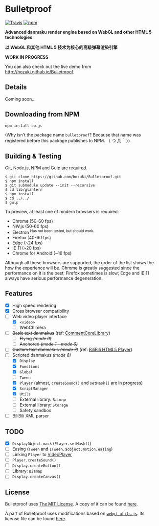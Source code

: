 
# Bulletproof

[![Travis](https://img.shields.io/travis/hozuki/Bulletproof.svg)](https://travis-ci.org/hozuki/Bulletproof)
[![npm](https://img.shields.io/npm/v/bp.js.svg)](https://npmjs.com/package/bp.js)

**Advanced danmaku render engine based on WebGL and other HTML 5 technologies**

**以 WebGL 和其他 HTML 5 技术为核心的高级弹幕渲染引擎**

**WORK IN PROGRESS**

You can also check out the live demo from <http://hozuki.github.io/Bulletproof>.

## Details

Coming soon...

## Downloading from NPM

```shell
npm install bp.js
```

(Why isn't the package name `bulletproof`? Because that name was registered before this
package publishes to NPM. （ つ Д ｀）)

## Building & Testing

Git, Node.js, NPM and Gulp are required.

```shell
$ git clone https://github.com/hozuki/Bulletproof.git
$ npm install
$ git submodule update --init --recursive
$ cd lib/glantern
$ npm install
$ cd ../../
$ gulp
```

To preview, at least one of modern browsers is required:
- Chrome (50-60 fps)
- NW.js (50-60 fps)
- Electron <sup>Has not been tested, but should work.</sup>
- Firefox (40-60 fps)
- Edge (~24 fps)
- IE 11 (~20 fps)
- Chrome for Android (~16 fps)

Although all these browsers are supported, the order of the list shows the how the
experience will be. Chrome is greatly suggested since the performance on it is the best;
Firefox sometimes is slow; Edge and IE 11 always have serious performance degeneration.

## Features

- [x] High speed rendering
- [x] Cross browser compatibility
- [ ] Web video player interface
  - [x] `<video>`
  - [ ] WebChimera
- [ ] <del>Basic text danmakus</del> (ref: [CommentCoreLibrary](https://github.com/jabbany/CommentCoreLibrary))
  - [ ] <del>Flying *(mode 0)*</del>
  - [ ] <del>Anchored *(mode 1 - mode 6)*</del>
- [ ] <del>Custom text danmakus *(mode 7)*</del> (ref: [BiliBili HTML5 Player](http://www.bilibili.com/html/help.html#p))
- [ ] Scripted danmakus *(mode 8)*
  - [x] `Display`
  - [x] `Functions`
  - [x] `Global`
  - [ ] `Tween`
  - [x] `Player` (almost, `createSound()` and `setMask()` are in progress)
  - [x] `ScriptManager`
  - [x] `Utils`
  - [ ] External library: `Bitmap`
  - [ ] External library: `Storage`
  - [ ] Safety sandbox
- [ ] BiliBili XML parser

## TODO

- [x] `DisplayObject.mask` (`Player.setMask()`)
- [ ] Easing (`Tween` and `ITween`, `$object.motion.easing`)
- [ ] Linking `Player` to [VideoPlayer](http://help.adobe.com/en_US/FlashPlatform/reference/actionscript/3/fl/video/VideoPlayer.html)
- [ ] `Player.createSound()`
- [ ] `Display.createButton()`
- [ ] Library: `Bitmap`
- [ ] `Display.createCanvas()`

## License

Bulletproof uses [The MIT License](http://mitlicense.org). A copy of it can be found [here](LICENSE.md).

A part of Bulletproof uses modifications based on [`webgl-utils.js`](//github.com/KhronosGroup/WebGL/blob/master/sdk/demos/common/webgl-utils.js). Its license file
can be found [here](docs/license/webgl-utils.txt).
